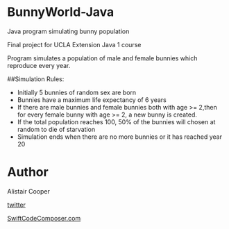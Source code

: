# BunnyWorld-Java
Java program simulating bunny population

Final project for UCLA Extension Java 1 course 

Program simulates a population of male and female bunnies which reproduce every year. 

##Simulation Rules:
+ Initially 5 bunnies of random sex are born
+ Bunnies have a maximum life expectancy of 6 years
+ If there are male bunnies and female bunnies both with age >= 2,then for every female bunny with age >= 2, a new bunny is created.
+ If the total population reaches 100, 50% of the bunnies will chosen at random to die of starvation
+ Simulation ends when there are no more bunnies or it has reached year 20


# Author
Alistair Cooper

[twitter](https://www.twitter.com/swiftcomposer.com)

[SwiftCodeComposer.com](https://www.swiftcodecomposer.com)

